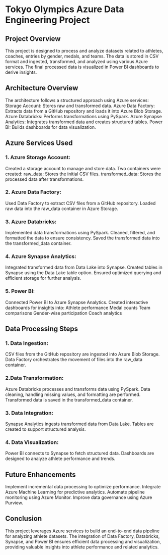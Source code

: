 # Tokyo Olympics Azure Data Engineering Project

## Project Overview

This project is designed to process and analyze datasets related to athletes, coaches, entries by gender, medals, and teams. The data is stored in CSV format and ingested, transformed, and analyzed using various Azure services. The final processed data is visualized in Power BI dashboards to derive insights.

## Architecture Overview

The architecture follows a structured approach using Azure services:
Storage Account: Stores raw and transformed data.
Azure Data Factory: Extracts data from a GitHub repository and loads it into Azure Blob Storage.
Azure Databricks: Performs transformations using PySpark.
Azure Synapse Analytics: Integrates transformed data and creates structured tables.
Power BI: Builds dashboards for data visualization.

## Azure Services Used

### 1. Azure Storage Account:
Created a storage account to manage and store data.
Two containers were created:
raw_data: Stores the initial CSV files.
transformed_data: Stores the processed data after transformations.

### 2. Azure Data Factory:
Used Data Factory to extract CSV files from a GitHub repository.
Loaded raw data into the raw_data container in Azure Storage.

### 3. Azure Databricks:
Implemented data transformations using PySpark.
Cleaned, filtered, and formatted the data to ensure consistency.
Saved the transformed data into the transformed_data container.

### 4. Azure Synapse Analytics:
Integrated transformed data from Data Lake into Synapse.
Created tables in Synapse using the Data Lake table option.
Ensured optimized querying and efficient storage for further analysis.

### 5. Power BI:
Connected Power BI to Azure Synapse Analytics.
Created interactive dashboards for insights into:
Athlete performance
Medal counts
Team comparisons
Gender-wise participation
Coach analytics

## Data Processing Steps

### 1. Data Ingestion:
CSV files from the GitHub repository are ingested into Azure Blob Storage.
Data Factory orchestrates the movement of files into the raw_data container.

### 2.Data Transformation:
Azure Databricks processes and transforms data using PySpark.
Data cleaning, handling missing values, and formatting are performed.
Transformed data is saved in the transformed_data container.

### 3. Data Integration: 
Synapse Analytics ingests transformed data from Data Lake.
Tables are created to support structured analysis.

### 4. Data Visualization:
Power BI connects to Synapse to fetch structured data.
Dashboards are designed to analyze athlete performance and trends.

## Future Enhancements

Implement incremental data processing to optimize performance.
Integrate Azure Machine Learning for predictive analytics.
Automate pipeline monitoring using Azure Monitor.
Improve data governance using Azure Purview.

## Conclusion

This project leverages Azure services to build an end-to-end data pipeline for analyzing athlete datasets. The integration of Data Factory, Databricks, Synapse, and Power BI ensures efficient data processing and visualization, providing valuable insights into athlete performance and related analytics.
